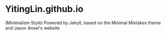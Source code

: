 # YitingLin.github.io
(Minimalism Style) Powered by Jekyll, based on the Minimal Mistakes theme and Jason Ansel's website
